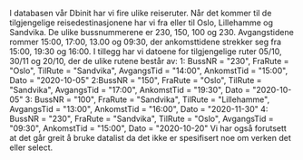 I databasen vår Dbinit har vi fire ulike reiseruter. Når det kommer til de tilgjengelige reisedestinasjonene har vi fra eller til Oslo, Lillehamme og Sandvika. De ulike bussnummerene er 230, 150, 100 og 230. Avgangstidene rommer 15:00, 17:00, 13.00 og 09:30, der ankomsttidene strekker seg fra 15:00, 19:30 og 16:00. I tillegg har vi datoene for tilgjengelige ruter 05/10, 30/11 og 20/10, der de ulike rutene består av:
1: BussNR = "230", FraRute = "Oslo", TilRute = "Sandvika", AvgangsTid = "14:00", AnkomstTid = "15:00", Dato = "2020-10-05"
2:BussNR = "150", FraRute = "Oslo", TilRute = "Sandvika", AvgangsTid = "17:00", AnkomstTid = "19:30", Dato = "2020-10-05"
3: BussNR = "100", FraRute = "Sandvika", TilRute = "Lillehamme", AvgangsTid = "13:00", AnkomstTid = "16:00", Dato = "2020-11-30"
4: BussNR = "230", FraRute = "Sandvika", TilRute = "Oslo", AvgangsTid = "09:30", AnkomstTid = "15:00", Dato = "2020-10-20"
Vi har også forutsett at det går greit å bruke datalist da det ikke er spesifisert noe om verken det eller select.
